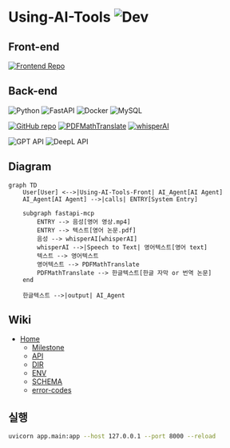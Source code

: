 # Using-AI-Tools ![Dev](https://img.shields.io/badge/Dev-red)
## Front-end
[![Frontend Repo](https://img.shields.io/badge/Frontend-Using--AI--Tools--Front-blue?logo=github)](https://github.com/daehyun99/Using-AI-Tools-Front)

## Back-end
![Python](https://img.shields.io/badge/python-3.10.16-blue)
![FastAPI](https://img.shields.io/badge/FastAPI-%2300C7B7.svg?&logo=fastapi)
![Docker](https://img.shields.io/badge/Docker-blue?logo=docker)
![MySQL](https://img.shields.io/badge/MySQL-005C84?logo=mysql)

[![GitHub repo](https://img.shields.io/badge/ref-fastapi--mcp-black?logo=github)](https://github.com/tadata-org/fastapi_mcp)
[![PDFMathTranslate](https://img.shields.io/badge/ref-PDFMathTranslate-blue?logo=github)](https://github.com/Byaidu/PDFMathTranslate)
[![whisperAI](https://img.shields.io/badge/ref-whisperAI-green?logo=github)](https://github.com/openai/whisper)

![GPT API](https://img.shields.io/badge/GPT--API-FFB6C1?logo=openai)
![DeepL API](https://img.shields.io/badge/DeepL%20API-blue?logo=deepl)

## Diagram
```mermaid
graph TD
    User[User] <-->|Using-AI-Tools-Front| AI_Agent[AI Agent]
    AI_Agent[AI Agent] -->|calls| ENTRY[System Entry]

    subgraph fastapi-mcp
        ENTRY --> 음성[영어 영상.mp4]
        ENTRY --> 텍스트[영어 논문.pdf]
        음성 --> whisperAI[whisperAI]
        whisperAI -->|Speech to Text| 영어텍스트[영어 text]
        텍스트 --> 영어텍스트
        영어텍스트 --> PDFMathTranslate
        PDFMathTranslate --> 한글텍스트[한글 자막 or 번역 논문]
    end

    한글텍스트 -->|output| AI_Agent
```


## Wiki
- [Home](https://github.com/daehyun99/Using-AI-Tools/wiki)
    - [Milestone](https://github.com/daehyun99/Using-AI-Tools/wiki/Milestone)
    - [API](https://github.com/daehyun99/Using-AI-Tools/wiki/API)
    - [DIR](https://github.com/daehyun99/Using-AI-Tools/wiki/DIR)
    - [ENV](https://github.com/daehyun99/Using-AI-Tools/wiki/ENV)
    - [SCHEMA](https://github.com/daehyun99/Using-AI-Tools/wiki/SCHEMA)
    - [error-codes](https://github.com/daehyun99/Using-AI-Tools/wiki/error-codes)

## 실행
```sh
uvicorn app.main:app --host 127.0.0.1 --port 8000 --reload
```